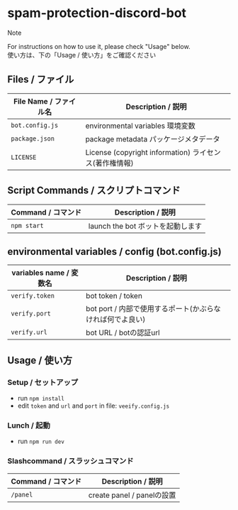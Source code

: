 # spam-protection-discord-bot


> [!NOTE]
> For instructions on how to use it, please check "Usage" below.  
> 使い方は、下の「Usage / 使い方」をご確認ください
> 

## Files / ファイル

|File Name / ファイル名|Description / 説明|
|---|---|
|`bot.config.js`|environmental variables 環境変数|
|`package.json`|package metadata パッケージメタデータ|
|`LICENSE`|License (copyright information) ライセンス(著作権情報)|

## Script Commands / スクリプトコマンド

|Command / コマンド|Description / 説明|
|---|---|
|`npm start`|launch the bot ボットを起動します|

## environmental variables / config (bot.config.js)

|variables name / 変数名|Description / 説明|
|---|---|
|`verify.token`|bot token / token|
|`verify.port`|bot port / 内部で使用するポート(かぶらなければ何でよ良い)|
|`verify.url`|bot URL / botの認証url|


## Usage / 使い方

### Setup / セットアップ

- run `npm install`
- edit `token` and `url` and `port` in file: `veeify.config.js`

### Lunch / 起動

- run `npm run dev`

### Slashcommand / スラッシュコマンド

|Command / コマンド|Description / 説明|
|---|---|
|`/panel`|create panel / panelの設置|

